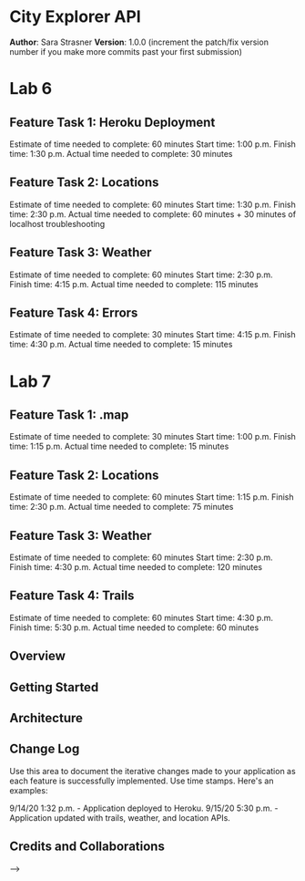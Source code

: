 # City Explorer API

**Author**: Sara Strasner
**Version**: 1.0.0 (increment the patch/fix version number if you make more commits past your first submission)

# Lab 6
## Feature Task 1: Heroku Deployment
Estimate of time needed to complete: 60 minutes
Start time: 1:00 p.m.
Finish time: 1:30 p.m.
Actual time needed to complete: 30 minutes

## Feature Task 2: Locations
Estimate of time needed to complete: 60 minutes
Start time: 1:30 p.m.
Finish time: 2:30 p.m.
Actual time needed to complete: 60 minutes + 30 minutes of localhost troubleshooting

## Feature Task 3: Weather
Estimate of time needed to complete: 60 minutes
Start time: 2:30 p.m.
Finish time: 4:15 p.m.
Actual time needed to complete: 115 minutes

## Feature Task 4: Errors
Estimate of time needed to complete: 30 minutes
Start time: 4:15 p.m.
Finish time: 4:30 p.m.
Actual time needed to complete: 15 minutes

# Lab 7
## Feature Task 1: .map 
Estimate of time needed to complete: 30 minutes
Start time: 1:00 p.m.
Finish time: 1:15 p.m.
Actual time needed to complete: 15 minutes

## Feature Task 2: Locations 
Estimate of time needed to complete: 60 minutes
Start time: 1:15 p.m.
Finish time: 2:30 p.m.
Actual time needed to complete: 75 minutes

## Feature Task 3: Weather 
Estimate of time needed to complete: 60 minutes
Start time: 2:30 p.m.
Finish time: 4:30 p.m.
Actual time needed to complete: 120 minutes

## Feature Task 4: Trails 
Estimate of time needed to complete: 60 minutes
Start time: 4:30 p.m.
Finish time: 5:30 p.m.
Actual time needed to complete: 60 minutes

## Overview
<!-- Provide a high level overview of what this application is and why you are building it, beyond the fact that it's an assignment for this class. (i.e. What's your problem domain?) -->

## Getting Started
<!-- What are the steps that a user must take in order to build this app on their own machine and get it running? -->

## Architecture
<!-- Provide a detailed description of the application design. What technologies (languages, libraries, etc) you're using, and any other relevant design information. -->

## Change Log
Use this area to document the iterative changes made to your application as each feature is successfully implemented. Use time stamps. Here's an examples:

9/14/20 1:32 p.m. - Application deployed to Heroku. 
9/15/20 5:30 p.m. - Application updated with trails, weather, and location APIs.


## Credits and Collaborations
<!-- Give credit (and a link) to other people or resources that helped you build this application. -->
-->